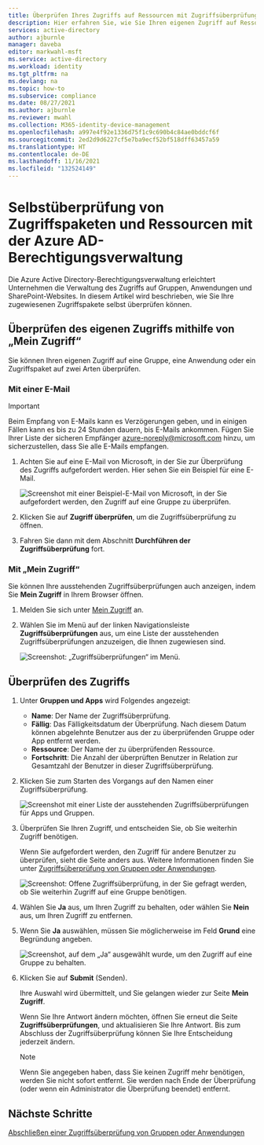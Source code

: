 ```yaml
---
title: Überprüfen Ihres Zugriffs auf Ressourcen mit Zugriffsüberprüfungen – Azure AD
description: Hier erfahren Sie, wie Sie Ihren eigenen Zugriff auf Ressourcen mit Azure Active Directory-Zugriffsüberprüfungen überprüfen.
services: active-directory
author: ajburnle
manager: daveba
editor: markwahl-msft
ms.service: active-directory
ms.workload: identity
ms.tgt_pltfrm: na
ms.devlang: na
ms.topic: how-to
ms.subservice: compliance
ms.date: 08/27/2021
ms.author: ajburnle
ms.reviewer: mwahl
ms.collection: M365-identity-device-management
ms.openlocfilehash: a997e4f92e1336d75f1c9c690b4c84ae0bddcf6f
ms.sourcegitcommit: 2ed2d9d6227cf5e7ba9ecf52bf518dff63457a59
ms.translationtype: HT
ms.contentlocale: de-DE
ms.lasthandoff: 11/16/2021
ms.locfileid: "132524149"
---
```

# <a name="self-review-of-access-packages-and-resources-in-azure-ad-entitlement-management"></a>Selbstüberprüfung von Zugriffspaketen und Ressourcen mit der Azure AD-Berechtigungsverwaltung

Die Azure Active Directory-Berechtigungsverwaltung erleichtert Unternehmen die Verwaltung des Zugriffs auf Gruppen, Anwendungen und SharePoint-Websites. In diesem Artikel wird beschrieben, wie Sie Ihre zugewiesenen Zugriffspakete selbst überprüfen können.

## <a name="review-your-own-access-by-using-my-access"></a>Überprüfen des eigenen Zugriffs mithilfe von „Mein Zugriff“

Sie können Ihren eigenen Zugriff auf eine Gruppe, eine Anwendung oder ein Zugriffspaket auf zwei Arten überprüfen.

### <a name="use-email"></a>Mit einer E-Mail

>[!IMPORTANT]
> Beim Empfang von E-Mails kann es Verzögerungen geben, und in einigen Fällen kann es bis zu 24 Stunden dauern, bis E-Mails ankommen. Fügen Sie Ihrer Liste der sicheren Empfänger azure-noreply@microsoft.com hinzu, um sicherzustellen, dass Sie alle E-Mails empfangen.

1. Achten Sie auf eine E-Mail von Microsoft, in der Sie zur Überprüfung des Zugriffs aufgefordert werden. Hier sehen Sie ein Beispiel für eine E-Mail.

   ![Screenshot mit einer Beispiel-E-Mail von Microsoft, in der Sie aufgefordert werden, den Zugriff auf eine Gruppe zu überprüfen.](./media/self-access-review/access-review-email-preview.png)

1. Klicken Sie auf **Zugriff überprüfen**, um die Zugriffsüberprüfung zu öffnen.

1. Fahren Sie dann mit dem Abschnitt **Durchführen der Zugriffsüberprüfung** fort.

### <a name="use-my-access"></a>Mit „Mein Zugriff“

Sie können Ihre ausstehenden Zugriffsüberprüfungen auch anzeigen, indem Sie **Mein Zugriff** in Ihrem Browser öffnen.

1. Melden Sie sich unter [Mein Zugriff](https://myaccess.microsoft.com/) an.

1. Wählen Sie im Menü auf der linken Navigationsleiste **Zugriffsüberprüfungen** aus, um eine Liste der ausstehenden Zugriffsüberprüfungen anzuzeigen, die Ihnen zugewiesen sind.

   ![Screenshot: „Zugriffsüberprüfungen“ im Menü.](./media/self-access-review/access-review-menu.png)

## <a name="do-the-access-review"></a>Überprüfen des Zugriffs

1. Unter **Gruppen und Apps** wird Folgendes angezeigt:

    - **Name**: Der Name der Zugriffsüberprüfung.
    - **Fällig**: Das Fälligkeitsdatum der Überprüfung. Nach diesem Datum können abgelehnte Benutzer aus der zu überprüfenden Gruppe oder App entfernt werden.
    - **Ressource**: Der Name der zu überprüfenden Ressource.
    - **Fortschritt**: Die Anzahl der überprüften Benutzer in Relation zur Gesamtzahl der Benutzer in dieser Zugriffsüberprüfung.

1. Klicken Sie zum Starten des Vorgangs auf den Namen einer Zugriffsüberprüfung.

   ![Screenshot mit einer Liste der ausstehenden Zugriffsüberprüfungen für Apps und Gruppen.](./media/self-access-review/access-reviews-list-preview.png)

1. Überprüfen Sie Ihren Zugriff, und entscheiden Sie, ob Sie weiterhin Zugriff benötigen.

    Wenn Sie aufgefordert werden, den Zugriff für andere Benutzer zu überprüfen, sieht die Seite anders aus. Weitere Informationen finden Sie unter [Zugriffsüberprüfung von Gruppen oder Anwendungen](perform-access-review.md).

    ![Screenshot: Offene Zugriffsüberprüfung, in der Sie gefragt werden, ob Sie weiterhin Zugriff auf eine Gruppe benötigen.](./media/self-access-review/review-access-preview.png)

1. Wählen Sie **Ja** aus, um Ihren Zugriff zu behalten, oder wählen Sie **Nein** aus, um Ihren Zugriff zu entfernen.

1. Wenn Sie **Ja** auswählen, müssen Sie möglicherweise im Feld **Grund** eine Begründung angeben.

    ![Screenshot, auf dem „Ja“ ausgewählt wurde, um den Zugriff auf eine Gruppe zu behalten.](./media/self-access-review/review-access-yes-preview.png)

1. Klicken Sie auf **Submit** (Senden).

    Ihre Auswahl wird übermittelt, und Sie gelangen wieder zur Seite **Mein Zugriff**.

    Wenn Sie Ihre Antwort ändern möchten, öffnen Sie erneut die Seite **Zugriffsüberprüfungen**, und aktualisieren Sie Ihre Antwort. Bis zum Abschluss der Zugriffsüberprüfung können Sie Ihre Entscheidung jederzeit ändern.

    > [!NOTE]
    > Wenn Sie angegeben haben, dass Sie keinen Zugriff mehr benötigen, werden Sie nicht sofort entfernt. Sie werden nach Ende der Überprüfung (oder wenn ein Administrator die Überprüfung beendet) entfernt.

## <a name="next-steps"></a>Nächste Schritte

[Abschließen einer Zugriffsüberprüfung von Gruppen oder Anwendungen](complete-access-review.md)
